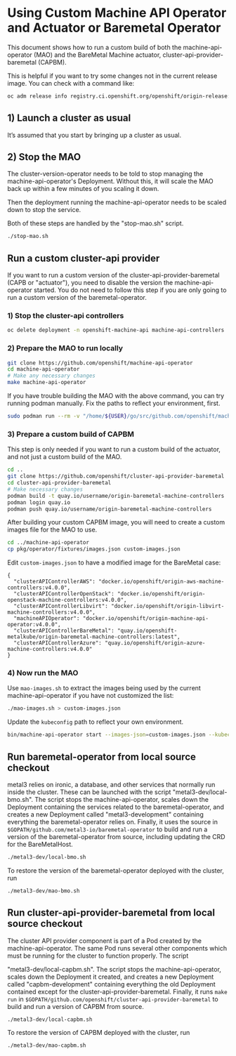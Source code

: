 # Using Custom Machine API Operator and Actuator or Baremetal Operator

This document shows how to run a custom build of both the machine-api-operator
(MAO) and the BareMetal Machine actuator, cluster-api-provider-baremetal
(CAPBM).

This is helpful if you want to try some changes not in the current release
image.  You can check with a command like:

```sh
oc adm release info registry.ci.openshift.org/openshift/origin-release:v4.0 --commits | grep baremetal
```

## 1) Launch a cluster as usual

It’s assumed that you start by bringing up a cluster as usual.

## 2) Stop the MAO

The cluster-version-operator needs to be told to stop managing the
machine-api-operator's Deployment. Without this, it will scale the MAO
back up within a few minutes of you scaling it down.

Then the deployment running the machine-api-operator needs to be
scaled down to stop the service.

Both of these steps are handled by the "stop-mao.sh" script.

```sh
./stop-mao.sh
```

## Run a custom cluster-api provider

If you want to run a custom version of the
cluster-api-provider-baremetal (CAPB or "actuator"), you need to
disable the version the machine-api-operator started. You do not need
to follow this step if you are only going to run a custom version of
the baremetal-operator.

### 1) Stop the cluster-api controllers

```sh
oc delete deployment -n openshift-machine-api machine-api-controllers
```

### 2) Prepare the MAO to run locally

```sh
git clone https://github.com/openshift/machine-api-operator
cd machine-api-operator
# Make any necessary changes
make machine-api-operator
```

If you have trouble building the MAO with the above command, you can try
running podman manually.  Fix the paths to reflect your environment, first.

```sh
sudo podman run --rm -v "/home/${USER}/go/src/github.com/openshift/machine-api-operator":/go/src/github.com/openshift/machine-api-operator:Z -w /go/src/github.com/openshift/machine-api-operator golang:1.10 ./hack/go-build.sh machine-api-operator
```

### 3) Prepare a custom build of CAPBM

This step is only needed if you want to run a custom build of the actuator, and
not just a custom build of the MAO.

```sh
cd ..
git clone https://github.com/openshift/cluster-api-provider-baremetal
cd cluster-api-provider-baremetal
# Make necessary changes
podman build -t quay.io/username/origin-baremetal-machine-controllers .
podman login quay.io
podman push quay.io/username/origin-baremetal-machine-controllers
```

After building your custom CAPBM image, you will need to create a custom images
file for the MAO to use.

```sh
cd ../machine-api-operator
cp pkg/operator/fixtures/images.json custom-images.json
```

Edit `custom-images.json` to have a modified image for the BareMetal case:

```
{
  "clusterAPIControllerAWS": "docker.io/openshift/origin-aws-machine-controllers:v4.0.0",
  "clusterAPIControllerOpenStack": "docker.io/openshift/origin-openstack-machine-controllers:v4.0.0",
  "clusterAPIControllerLibvirt": "docker.io/openshift/origin-libvirt-machine-controllers:v4.0.0",
  "machineAPIOperator": "docker.io/openshift/origin-machine-api-operator:v4.0.0",
  "clusterAPIControllerBareMetal": "quay.io/openshift-metalkube/origin-baremetal-machine-controllers:latest",
  "clusterAPIControllerAzure": "quay.io/openshift/origin-azure-machine-controllers:v4.0.0"
}
```

### 4) Now run the MAO

Use `mao-images.sh` to extract the images being used by the current
machine-api-operator if you have not customized the list:

```sh
./mao-images.sh > custom-images.json
```

Update the `kubeconfig` path to reflect your own environment.

```sh
bin/machine-api-operator start --images-json=custom-images.json --kubeconfig=/home/${USER}/dev-scripts/ocp/$CLUSTER_NAME/auth/kubeconfig -v 4
```

## Run baremetal-operator from local source checkout

metal3 relies on ironic, a database, and other services that normally
run inside the cluster. These can be launched with the script
"metal3-dev/local-bmo.sh". The script stops the machine-api-operator,
scales down the Deployment containing the services related to the
baremetal-operator, and creates a new Deployment called
"metal3-development" containing everything the baremetal-operator
relies on. Finally, it uses the source in
`$GOPATH/github.com/metal3-io/baremetal-operator` to build and run a
version of the baremetal-operator from source, including updating the
CRD for the BareMetalHost.

```sh
./metal3-dev/local-bmo.sh
```

To restore the version of the baremetal-operator deployed with the
cluster, run

```sh
./metal3-dev/mao-bmo.sh
```

## Run cluster-api-provider-baremetal from local source checkout

The cluster API provider component is part of a Pod created by the
machine-api-operator. The same Pod runs several other components which
must be running for the cluster to function properly. The script

"metal3-dev/local-capbm.sh". The script stops the
machine-api-operator, scales down the Deployment it created, and
creates a new Deployment called "capbm-development" containing
everything the old Deployment contained except for the
cluster-api-provider-baremetal. Finally, it runs `make run` in
`$GOPATH/github.com/openshift/cluster-api-provider-baremetal` to build
and run a version of CAPBM from source.

```sh
./metal3-dev/local-capbm.sh
```

To restore the version of CAPBM deployed with the cluster, run

```sh
./metal3-dev/mao-capbm.sh
```
